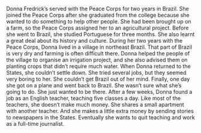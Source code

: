 Donna Fredrick’s served with the Peace Corps for two years in Brazil. She joined the Peace Corps after she graduated from the college because she wanted to do something to help other people. She had been brought up on a farm, so the Peace Corps assigned her to an agricultural project. Before she went to Brazil, she studied Portuguese for three months. She also learnt a great deal about its history and culture. During her two years with the Peace Corps, Donna lived in a village in northeast Brazil. That part of Brazil is very dry and farming is often difficult there. Donna helped the people of the village to organise an irrigation project, and she also advised them on planting crops that didn’t require much water. When Donna returned to the States, she couldn’t settle down. She tried several jobs, but they seemed very boring to her. She couldn’t get Brazil out of her mind. Finally, one day she got on a plane and went back to Brazil. She wasn’t sure what she’s going to do. She just wanted to be there. After a few weeks, Donna found a job as an English teacher, teaching five classes a day. Like most of the teachers, she doesn’t make much money. She shares a small apartment with another teacher. And she makes a little extra money by sending stories to newspapers in the States. Eventually she wants to quit teaching and work as a full-time journalist.
